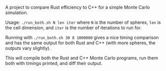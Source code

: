 A project to compare Rust efficiency to C++ for a simple Monte Carlo simulation.

Usage: `./run_both.sh N len iter` where `N` is the number of spheres, `len` is the cell dimension, and `iter` is the number of iterations to run for.

Running with `./run_both.sh 30 8 1000000` gives a nice timing comparison and has the same output for both Rust and C++ (with more spheres, the outputs vary slightly).

This will compile both the Rust and C++ Monte Carlo programs, run them both with timings
printed, and diff their output.
